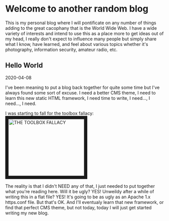 # Welcome to another random blog

This is my personal blog where I will pontificate on any number of things adding to the great cacophany that is the World Wide Web. I have a wide variety of interests and intend to use this as a place more to get ideas out of my head, I really don't expect to influence many people but simply share what I know, have learned, and feel about various topics whether it's photography, information security, amateur radio, etc.

## Hello World
2020-04-08

I've been meaning to put a blog back together for quite some time but I've always found some sort of excuse. I need a better CMS theme, I need to learn this new static HTML framework, I need time to write, I need..., I need..., I need.

I was starting to fall for the toolbox fallacy:
<a href="http://www.youtube.com/watch?feature=player_embedded&v=sz4YqwH_6D0" target="_blank"><img src="http://img.youtube.com/vi/YOUTUBE_VIDEO_ID_HERE/0.jpg" alt="THE TOOLBOX FALLACY" width="240" height="180" border="10" /></a>

The reality is that I didn't NEED any of that, I just needed to put together what you're reading here. Will it be ugly? YES! Unweildy after a while of writing this in a flat file? YES! It's going to be as ugly as an Apache 1.x https.conf file. But that's OK. And I'll eventualy learn that new framework, or find that perfect CMS theme, but not today, today I will just get started writing my new blog.
